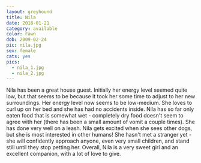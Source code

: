 ```yaml
---
layout: greyhound
title: Nila
date: 2018-01-21
category: available
color: Fawn
dob: 2009-02-24
pic: nila.jpg
sex: female
cats: yes
pics:
  - nila_1.jpg
  - nila_2.jpg
---
```


Nila has been a great house guest. Initially her energy level seemed quite low, but that seems to be because it took her some time to adjust to her new surroundings. Her energy level now seems to be low-medium. She loves to curl up on her bed and she has had no accidents inside. Nila  has so far only eaten food that is somewhat wet - completely dry food doesn't seem to agree with her (there has been a small amount of vomit a couple times). She has done very well on a leash. Nila gets excited when she sees other dogs, but she is most interested in other humans! She hasn't met a stranger yet - she will confidently approach anyone, even very small children, and stand still until they stop petting her. Overall, Nila is a very sweet girl and an excellent companion, with a lot of love to give.
